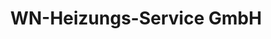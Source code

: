 ---
title: "WN-Heizungs-Service GmbH"
url: /oldenburg/wn-heizungs-service-gmbh/
shop: Kamine & Öfen
---